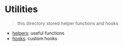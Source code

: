 # Utilities

> this directory stored helper functions and hooks

- [helpers](./helpers): useful functions
- [hooks](./hooks): custom hooks
